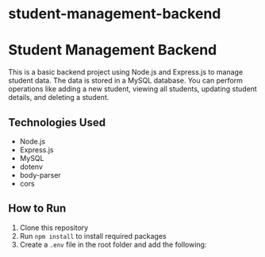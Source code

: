 # student-management-backend
# Student Management Backend

This is a basic backend project using Node.js and Express.js to manage student data. The data is stored in a MySQL database. You can perform operations like adding a new student, viewing all students, updating student details, and deleting a student.

## Technologies Used

- Node.js
- Express.js
- MySQL
- dotenv
- body-parser
- cors

## How to Run

1. Clone this repository
2. Run `npm install` to install required packages
3. Create a `.env` file in the root folder and add the following:

